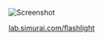 ![Screenshot](http://lab.simurai.com/flashlight/screenshot.jpg)

[lab.simurai.com/flashlight](http://lab.simurai.com/flashlight)